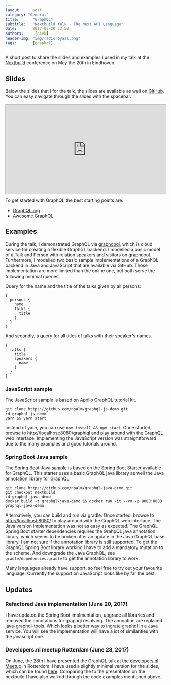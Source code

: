 ```yaml
---
layout:     post
category: "General"
title:      "GraphQL"
subtitle:   "Nextbuild talk - The Next API Language"
date:       2017-05-20 23:50
authors:     [niek]
header-img: "img/radioroyaal.png"
tags:       [graphql]
---
```


A short post to share the slides and examples I used in my talk at the [Nextbuild](http://nextbuild.nl/) conference on May the 20th in Eindhoven.

## Slides
Below the slides that I for the talk, the slides are available as well on [GitHub](https://npalm.github.io/graphql-slides-20170520/). You can easy navigate through the slides with the spacebar.

<div style="position:relative; width:100%; height:0px; padding-bottom:56.25%;">
    <iframe style="position:absolute; left:0; top:0; width:100%; height:100%"
        src="https://npalm.github.io/graphql-slides-20170520/">
    </iframe>
</div>

To get started with GraphQL the best starting points are:
- [GraphQL.org](https://graphql.org)
- [Awesome GraphQL](https://github.com/chentsulin/awesome-graphql)

## Examples
During the talk, I demonstrated GraphQL via [graphcool](https://www.graph.cool/), which is cloud service for creating a flexible GraphGL backend. I modelled a basic model of a Talk and Person with relation speakers and visitors on graphcool. Furthermore, I modelled two basic sample implementations of a GraphQL backend in Java and JavaScript that are available via GitHub. Those implementation are more limited than the online one, but both serve the following minimal queries.

Query for the name and the title of the talks given by all persons:
```
{
  persons {
    name
    talks {
      title
    }
  }
}
```

And secondly, a query for all titles of talks with their speaker's names.
```
{
  talks {
    title
    speakers {
      name
    }
  }
}
```

### JavaScript sample
The JavaScript [sample](https://github.com/npalm/graphql-js-demo.git) is based on [Apollo GraphQL tutorial kit](https://github.com/apollostack/apollo-starter-kit).

```
git clone https://github.com/npalm/graphql-js-demo.git
cd graphql-js-demo
yarn && yarn start
```
Instead of yarn, you can use `npm install && npm start`. Once started, browse to [http://localhost:8080/graphiql](http://localhost:8080/graphiql) and play around with the GraphQL web interface. Implementing the JavaScript version was straightforward due to the many examples and good tutorials around.


### Spring Boot Java sample
The Spring Boot Java [sample](https://github.com/npalm/graphql-java-demo.git) is based on the Spring Boot Starter available for GraphQL. This starter uses a basic GraphQL java library as well the Java annotation library for GraphQL.
```
git clone https://github.com/npalm/graphql-java-demo.git
git checkout nextbuild
cd graphql-java-demo
docker build -t graphql-java-demo && docker run -it --rm -p 8080:8080 graphql-java-demo
```
Alternatively, you can build and run via gradle. Once started, browse to [http://localhost:8080/](http://localhost:8080/) to play around with the GraphQL web interface. The Java version implementation was not as easy as expected. The GraphQL Spring Boot starter dependencies requires the GrahpQL java annotation library, which seems to be broken after an update in the Java GraphQL base library. I am not sure if the annotation library is still supported. To get the GraphQL Spring Boot library working I have to add a mandatory mutation to the scheme. And downgrade the Java GraphQL, see `gradle/depedencies.gradle` to get the annotation library to work.

Many languages already have support, so feel free to try out your favourite language. Currently the support on JavaScript looks like by far the best.

## Updates

### Refactored Java implementation (June 20, 2017)
I have updated the Spring Boot implmentation, upgrade all libraries and removed the annotations for graphql resolving. The annoation are replaced [java-graphql-tools](https://github.com/graphql-java/graphql-java-tools). Which looks a better way to ingrate graphql in a Java service. You will see the implementation will have a lot of similarities with the javascript one.

### Developers.nl meetup Rotterdam (June 28, 2017)
On June, the 28th I have presented the GraphQL talk at the [developers.nl Meetup](https://www.meetup.com/Developers-nl-Meetup/events/240419508/) in Rotterdom. I have used a slightly minimal version for the slides, which can be found [here](https://npalm.github.io/graphql-slides-20170628/). Comparing the to the presentaton on the nextbuild I have also walked through the code examples mentioned above.
